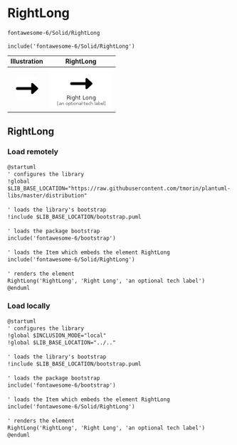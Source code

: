 # RightLong


```text
fontawesome-6/Solid/RightLong
```

```text
include('fontawesome-6/Solid/RightLong')
```



| Illustration | RightLong |
| :---: | :---: |
| ![illustration for Illustration](../../fontawesome-6/Solid/RightLong.png) | ![illustration for RightLong](../../fontawesome-6/Solid/RightLong.Local.png) |




## RightLong

### Load remotely
```plantuml
@startuml
' configures the library
!global $LIB_BASE_LOCATION="https://raw.githubusercontent.com/tmorin/plantuml-libs/master/distribution"

' loads the library's bootstrap
!include $LIB_BASE_LOCATION/bootstrap.puml

' loads the package bootstrap
include('fontawesome-6/bootstrap')

' loads the Item which embeds the element RightLong
include('fontawesome-6/Solid/RightLong')

' renders the element
RightLong('RightLong', 'Right Long', 'an optional tech label')
@enduml
```

### Load locally
```plantuml
@startuml
' configures the library
!global $INCLUSION_MODE="local"
!global $LIB_BASE_LOCATION="../.."

' loads the library's bootstrap
!include $LIB_BASE_LOCATION/bootstrap.puml

' loads the package bootstrap
include('fontawesome-6/bootstrap')

' loads the Item which embeds the element RightLong
include('fontawesome-6/Solid/RightLong')

' renders the element
RightLong('RightLong', 'Right Long', 'an optional tech label')
@enduml
```

